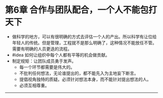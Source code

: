 # 第6章 合作与团队配合，一个人不能包打天下
- 做科学的地方，可以有很明确的方式去评估一个人的产出。所以科学有让位给年轻人的传统。但是管理，工程就不是那么明确了，这种情况不能放任不管。需要有明确的人员更迭的流程。
- #idea 如何让组织中每个人都有平等的机会做贡献。
- 制定规矩：让团队成员勇于发声。
	- 每一个环节都需要是伟大的。
	- 不批判任何想法，无论谁提出的，都不能先入为主地妄下断言。
	- 提倡视角独特的质疑。必须针对想法本身，而不能针对提出想法的人。
	- 必须互相尊重。

---
